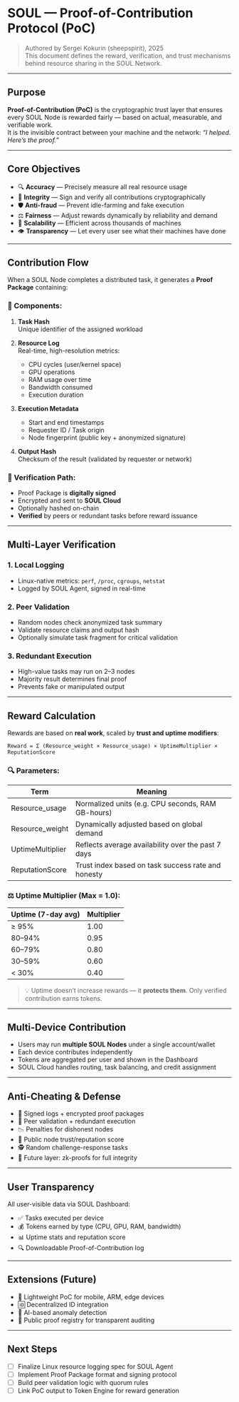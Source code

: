 # SOUL — Proof-of-Contribution Protocol (PoC)

> Authored by Sergei Kokurin (sheepspirit), 2025  
> This document defines the reward, verification, and trust mechanisms behind resource sharing in the SOUL Network.

---

## Purpose

**Proof-of-Contribution (PoC)** is the cryptographic trust layer that ensures every SOUL Node is rewarded fairly — based on actual, measurable, and verifiable work.  
It is the invisible contract between your machine and the network: *“I helped. Here’s the proof.”*

---

## Core Objectives

- 🔍 **Accuracy** — Precisely measure all real resource usage  
- 🔐 **Integrity** — Sign and verify all contributions cryptographically  
- 🛡️ **Anti-fraud** — Prevent idle-farming and fake execution  
- ⚖️ **Fairness** — Adjust rewards dynamically by reliability and demand  
- 🔄 **Scalability** — Efficient across thousands of machines  
- 👁️ **Transparency** — Let every user see what their machines have done  

---

## Contribution Flow

When a SOUL Node completes a distributed task, it generates a **Proof Package** containing:

### 🧩 Components:

1. **Task Hash**  
   Unique identifier of the assigned workload

2. **Resource Log**  
   Real-time, high-resolution metrics:
   - CPU cycles (user/kernel space)
   - GPU operations
   - RAM usage over time
   - Bandwidth consumed
   - Execution duration

3. **Execution Metadata**
   - Start and end timestamps
   - Requester ID / Task origin
   - Node fingerprint (public key + anonymized signature)

4. **Output Hash**  
   Checksum of the result (validated by requester or network)

### 🔏 Verification Path:

- Proof Package is **digitally signed**  
- Encrypted and sent to **SOUL Cloud**  
- Optionally hashed on-chain  
- **Verified** by peers or redundant tasks before reward issuance

---

## Multi-Layer Verification

### 1. **Local Logging**
- Linux-native metrics: `perf`, `/proc`, `cgroups`, `netstat`
- Logged by SOUL Agent, signed in real-time

### 2. **Peer Validation**
- Random nodes check anonymized task summary
- Validate resource claims and output hash
- Optionally simulate task fragment for critical validation

### 3. **Redundant Execution**
- High-value tasks may run on 2–3 nodes
- Majority result determines final proof
- Prevents fake or manipulated output

---

## Reward Calculation

Rewards are based on **real work**, scaled by **trust and uptime modifiers**:

```plaintext
Reward = Σ (Resource_weight × Resource_usage) × UptimeMultiplier × ReputationScore
```

### 🔍 Parameters:

| Term              | Meaning                                                  |
|-------------------|-----------------------------------------------------------|
| Resource_usage    | Normalized units (e.g. CPU seconds, RAM GB-hours)         |
| Resource_weight   | Dynamically adjusted based on global demand               |
| UptimeMultiplier  | Reflects average availability over the past 7 days        |
| ReputationScore   | Trust index based on task success rate and honesty        |

### ⚖️ Uptime Multiplier (Max = 1.0):

| Uptime (7-day avg) | Multiplier |
|--------------------|------------|
| ≥ 95%              | 1.00       |
| 80–94%             | 0.95       |
| 60–79%             | 0.80       |
| 30–59%             | 0.60       |
| < 30%              | 0.40       |

> 💡 Uptime doesn’t increase rewards — it **protects them**. Only verified contribution earns tokens.

---

## Multi-Device Contribution

- Users may run **multiple SOUL Nodes** under a single account/wallet  
- Each device contributes independently  
- Tokens are aggregated per user and shown in the Dashboard  
- SOUL Cloud handles routing, task balancing, and credit assignment

---

## Anti-Cheating & Defense

- 🔐 Signed logs + encrypted proof packages  
- 🔁 Peer validation + redundant execution  
- 📉 Penalties for dishonest nodes  
- 🧬 Public node trust/reputation score  
- 🕵️ Random challenge-response tasks  
- 🧠 Future layer: zk-proofs for full integrity

---

## User Transparency

All user-visible data via SOUL Dashboard:

- ✅ Tasks executed per device  
- 💰 Tokens earned by type (CPU, GPU, RAM, bandwidth)  
- 📊 Uptime stats and reputation score  
- 🔍 Downloadable Proof-of-Contribution log

---

## Extensions (Future)

- 📱 Lightweight PoC for mobile, ARM, edge devices  
- 🆔 Decentralized ID integration  
- 🤖 AI-based anomaly detection  
- 🔗 Public proof registry for transparent auditing

---

## Next Steps

- [ ] Finalize Linux resource logging spec for SOUL Agent  
- [ ] Implement Proof Package format and signing protocol  
- [ ] Build peer validation logic with quorum rules  
- [ ] Link PoC output to Token Engine for reward generation
